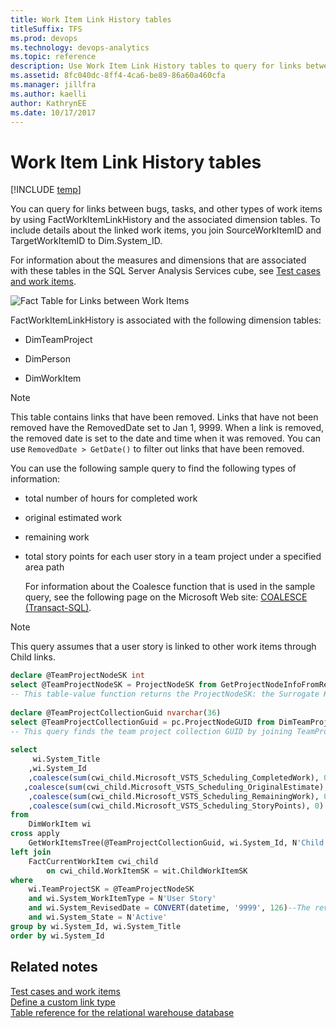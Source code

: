 ```yaml
---
title: Work Item Link History tables
titleSuffix: TFS 
ms.prod: devops
ms.technology: devops-analytics
ms.topic: reference
description: Use Work Item Link History tables to query for links between bugs, tasks, and other types of work items.
ms.assetid: 8fc040dc-8ff4-4ca6-be89-86a60a460cfa
ms.manager: jillfra
ms.author: kaelli
author: KathrynEE
ms.date: 10/17/2017
---
```



# Work Item Link History tables
[!INCLUDE [temp](../_shared/tfs-report-platform-version.md)]

You can query for links between bugs, tasks, and other types of work items by using FactWorkItemLinkHistory and the associated dimension tables. To include details about the linked work items, you join SourceWorkItemID and TargetWorkItemID to Dim.System_ID.  
  
 For information about the measures and dimensions that are associated with these tables in the SQL Server Analysis Services cube, see [Test cases and work items](perspective-test-analyze-report-work.md).  
  
 ![Fact Table for Links between Work Items](_img/teamproj_worklinkhistory.png "TeamProj_WorkLinkHistory")  
  
 FactWorkItemLinkHistory is associated with the following dimension tables:  
  
-   DimTeamProject  
  
-   DimPerson  
  
-   DimWorkItem  
  
> [!NOTE]
>  This table contains links that have been removed. Links that have not been removed have the RemovedDate set to Jan 1, 9999. When a link is removed, the removed date is set to the date and time when it was removed. You can use `RemovedDate > GetDate()` to filter out links that have been removed.  
  
 You can use the following sample query to find the following types of information:  
  
- total number of hours for completed work  
  
- original estimated work  
  
- remaining work  
  
- total story points for each user story in a team project under a specified area path  
  
  For information about the Coalesce function that is used in the sample query, see the following page on the Microsoft Web site: [COALESCE (Transact-SQL)](http://go.microsoft.com/fwlink/?LinkId=178080).  
  
> [!NOTE]
>  This query assumes that a user story is linked to other work items through Child links.  
  
```sql
declare @TeamProjectNodeSK int  
select @TeamProjectNodeSK = ProjectNodeSK from GetProjectNodeInfoFromReportFolder(N'/TfsReports/VSTSDF/ProcessDev10')  
-- This table-value function returns the ProjectNodeSK: the Surrogate Key of a team project under a certain area path.  
  
declare @TeamProjectCollectionGuid nvarchar(36)  
select @TeamProjectCollectionGuid = pc.ProjectNodeGUID from DimTeamProject p inner join DimTeamProject pc on p.ParentNodeSK = pc.ProjectNodeSK where p.ProjectNodeSK = @TeamProjectNodeSK  
-- This query finds the team project collection GUID by joining TeamProject.ParentNodeSK to TeamProject.ProjectNodeSK  
  
select   
     wi.System_Title  
    ,wi.System_Id  
    ,coalesce(sum(cwi_child.Microsoft_VSTS_Scheduling_CompletedWork), 0) as Total_CompletedWork -- Finds the total number of hours of completed work.  
   ,coalesce(sum(cwi_child.Microsoft_VSTS_Scheduling_OriginalEstimate), 0) as Total_OriginalEstimate --Finds the total number of hours of original estimate.  
    ,coalesce(sum(cwi_child.Microsoft_VSTS_Scheduling_RemainingWork), 0) as Total_RemainingWork --Finds the total number of hours of remaining work.  
    ,coalesce(sum(cwi_child.Microsoft_VSTS_Scheduling_StoryPoints), 0) as Total_StoryPoints --Finds the total story points.  
from  
    DimWorkItem wi  
cross apply  
    GetWorkItemsTree(@TeamProjectCollectionGuid, wi.System_Id, N'Child', DEFAULT) wit   
left join          
    FactCurrentWorkItem cwi_child  
        on cwi_child.WorkItemSK = wit.ChildWorkItemSK  
where  
    wi.TeamProjectSK = @TeamProjectNodeSK   
    and wi.System_WorkItemType = N'User Story'  
    and wi.System_RevisedDate = CONVERT(datetime, '9999', 126)--The revised date of the work item is equal to today.  
    and wi.System_State = N'Active'  
group by wi.System_Id, wi.System_Title  
order by wi.System_Id  
```  
  
## Related notes 
 [Test cases and work items](perspective-test-analyze-report-work.md)   
 [Define a custom link type](../../reference/xml/define-custom-link-type.md)   
 [Table reference for the relational warehouse database](table-reference-relational-warehouse-database.md)